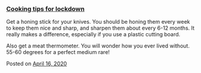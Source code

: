 
### [Cooking tips for lockdown](https://fazthebro.com/2020/04/25/cooking-tips-for-lockdown/)

Get a honing stick for your knives. You should be honing them every week to keep them nice and sharp, and sharpen them about every 6-12 months. It really makes a difference, especially if you use a plastic cutting board.

Also get a meat thermometer. You will wonder how you ever lived without. 55-60 degrees for a perfect medium rare!

Posted on [April 16, 2020](https://fazthebro.com/2020/04/16/looks-like-the-recession-is-cancelled-after-all/)
